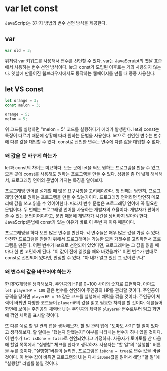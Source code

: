 # var let const

JavaScript는 3가지 방법의 변수 선언 방식을 제공한다.

## var

```js
var old = 3;
```

위처럼 var 키워드를 사용해서 변수를 선언할 수 있다.
var는 JavaScruipt의 옛날 표준에서 사용하는 변수 선언 방식이다.
let과 const가 도입된 이후로는 거의 사용되지 않는다. 옛날에 만들어진 웹브라우저에서도 동작하는 웹페이지를 만들 때 종종 사용한다.

## let VS const

```js
let orange = 3;
const melon = 3;

orange = 5;
melon = 5;
```

위 코드를 실행하면 "melon = 5" 코드를 실행하다가 에러가 발생한다.
let과 const는 특징이 다르기 때문에 상황에 따라 원하는 문법을 사용한다.
let으로 선언한 변수는 변수에 다른 값을 대입할 수 있다.
const로 선언한 변수는 변수에 다른 값을 대입할 수 없다.

### 왜 값을 못 바꾸게 하는가

let과 const의 차이는 미묘하다. 모든 곳에 let을 써도 원하는 프로그램을 만들 수 있고, 모든 곳에 const를 사용해도 원하는 프로그램을 만들 수 있다.
상황을 좀 더 넓게 해석해서, 프로그래밍 언어의 문법이 가지는 특징을 알아보자.

프로그래밍 언어를 설계할 때 많은 요구사항을 고려해야한다. 첫 번째는 당연히, 프로그래밍 언어로 원하는 프로그램을 만들 수 있는가이다.
프로그래밍 언어라면 당연히 메모리에 값을 쓰고 읽을 수 있어야한다. 따라서 변수 문법은 프로그래밍 언어에 꼭 필요한 문법이다.
두 번째는 프로그래밍 언어를 사용하는 개발자의 효율이다. 개발자가 편하게 쓸 수 있는 문법이어야하고, 문법 때문에 개발자가 시간을 낭비하지 말아야 한다.
JavaScript문법에 const가 있는 이유가 바로 이 두번 째 이유 때문이다.

프로그래밍을 하다 보면 많은 변수를 만난다. 각 변수들은 매우 많은 값을 가질 수 있다.
안전한 프로그램을 만들기 위해서 프로그래머는 가능한 모든 가짓수를 고려하면서 프로그램을 만든다.
어떤 변수가 let으로 선언되어 있었다면, 프로그래머는 그 값을 읽을 때마다 한 번 고민하게 된다.
"이 값이 전에 읽었을 때와 바꼈을까?" 어떤 변수가 반대로 const로 선언되어 있다면, 안심할 수 있다.
"아 내가 알고 있던 그 값이겠구나"

### 왜 변수의 값을 바꾸어야 하는가

한 RPG게임을 생각해보자. 주인공의 HP를 0~100 사이의 숫자로 표현하자. 아마도 `let playerHP = 100` 같은 변수를 선언하여 주인공의 HP를 관리할 것이다.
주인공이 공격을 당하면 `playerHP = 70` 같은 코드를 실행해서 체력을 깎을 것이다.
주인공이 체력이 바뀌면 다양한 코드들이 `playerHP`의 값을 읽고 필요한 처리를 할 것이다.
예를들어 화면에 보이는 주인공의 체력바 UI는 주인공의 체력을 `playerHP` 변수로부터 읽고 화면에 깎인 체력을 표시할 것이다.

또 다른 예로 할 일 관리 앱을 생각해보자. 할 일 관리 앱에 "토마토 사기" 할 일이 있다고 생각해보자.
할 일에는 "했는지 안했는지" 여부를 나타내는 변수가 하나 있을 것이다.
이 변수가 `let isDone = false`로 선언되었다고 가정하자.
사용자가 토마토를 산 다음에 할일 목록에서 "실행함" 체크를 한다고 생각하자. 사용자는 "할 일"의 "실행함" 버튼을 누를 것이다.
"실행함"버튼이 눌리면, 프로그램은 `isDone = true`로 변수 값을 바꿀 것이다.
이 변수 값이 바뀌면 프로그램의 UI는 다시 `isDone`값을 읽어서 해당 "할 일"에 "실행함" 라벨를 붙일 것이다.
